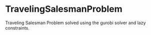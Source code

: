 # TravelingSalesmanProblem
Traveling Salesman Problem solved using the gurobi solver and lazy constraints.
